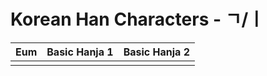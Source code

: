 
# Korean Han Characters - ㄱ/ㅣ

| Eum | Basic Hanja 1 | Basic Hanja 2 |
| :-: | :-----------: | :-----------: |
|     |               |               |
